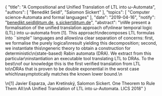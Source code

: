 {
    "title": "A Compositional and Unified Translation of LTL into ω-Automata",
    "authors": [
        "Benedikt Seidl",
        "Salomon Sickert"
    ],
    "topics": [
        "Computer science-Automata and formal languages"
    ],
    "date": "2019-04-16",
    "notify": "benedikt.seidl@tum.de, s.sickert@tum.de",
    "abstract": "\nWe present a formalisation of the unified translation approach of\nlinear temporal logic (LTL) into ω-automata from [1]. This approach\ndecomposes LTL formulas into ``simple'' languages and allows\na clear separation of concerns: first, we formalise the purely logical\nresult yielding this decomposition; second, we instantiate this\ngeneric theory to obtain a construction for deterministic\n(state-based) Rabin automata (DRA). We extract from this particular\ninstantiation an executable tool translating LTL to DRAs. To the best\nof our knowledge this is the first verified translation from LTL to\nDRAs that is proven to be double exponential in the worst case which\nasymptotically matches the known lower bound.\n<p>\n[1] Javier Esparza, Jan Kretínský, Salomon Sickert. One Theorem to Rule Them All:\nA Unified Translation of LTL into ω-Automata. LICS 2018"
}